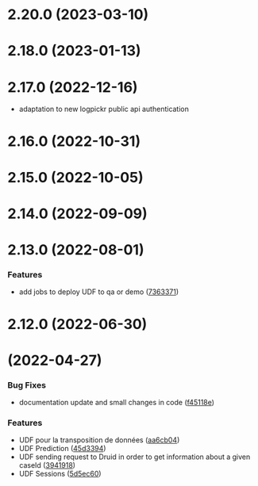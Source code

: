 # 2.20.0 (2023-03-10)



# 2.18.0 (2023-01-13)



# 2.17.0 (2022-12-16)

* adaptation to new logpickr public api authentication

# 2.16.0 (2022-10-31)



# 2.15.0 (2022-10-05)



# 2.14.0 (2022-09-09)



# 2.13.0 (2022-08-01)


### Features

* add jobs to deploy UDF to qa or demo ([7363371](https://gitlab.com/igrafx/logpickr/logpickr-ksqldb-udf/commit/73633712b2dcd6097bfbb2ac09e0687f1b3933fc))


# 2.12.0 (2022-06-30)


#  (2022-04-27)


### Bug Fixes

* documentation update and small changes in code ([f45118e](https://gitlab.com/igrafx/logpickr/logpickr-ksqldb-udf/commit/f45118e8cdd7aee24d686065e71be51033cc3f54))


### Features

* UDF pour la transposition de données ([aa6cb04](https://gitlab.com/igrafx/logpickr/logpickr-ksqldb-udf/commit/aa6cb04f804374fb8741b40479ad71a51ff2b213))
* UDF Prediction ([45d3394](https://gitlab.com/igrafx/logpickr/logpickr-ksqldb-udf/commit/45d3394dbb7aa56ec98647e8dff8832486797f54))
* UDF sending request to Druid in order to get information about a given caseId ([3941918](https://gitlab.com/igrafx/logpickr/logpickr-ksqldb-udf/commit/3941918aa4960e1a331df61202077b16365bb347))
* UDF Sessions ([5d5ec60](https://gitlab.com/igrafx/logpickr/logpickr-ksqldb-udf/commit/5d5ec602af4d3357046d235364fc2b89960fdfd1))



